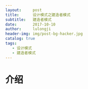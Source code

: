 ```yaml
---
layout:     post
title:      设计模式之建造者模式
subtitle:   建造者模式
date:       2017-10-10
author:     lulongji
header-img: img/post-bg-hacker.jpg
catalog: true
tags:
   - 设计模式
   - 建造者模式
---
```


# 介绍


